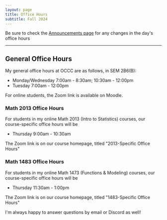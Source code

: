 ```yaml
---
layout: page
title: Office Hours
subtitle: Fall 2024
---
```


Be sure to check the [Announcements page](https://cg2wilson.github.io/announcements) for any changes in the day's office hours

---

## General Office Hours
My general office hours at OCCC are as follows, in SEM 2B6(B):
- Monday/Wednesday 7:00am - 8:30am; 10:30am - 12:00pm
- Tuesday 7:00am - 12:00pm

For online students, the Zoom link is available on Moodle.

### Math 2013 Office Hours
For students in my online Math 2013 (Intro to Statistics) courses, our course-specific office hours will be
- Thursday 9:00am - 10:30am

The Zoom link is on our course homepage, titled "2013-Specific Office Hours"

### Math 1483 Office Hours
For students in my online Math 1473 (Functions & Modeling) courses, our course-specific office hours will be
- Thursday 11:30am - 1:00pm

The Zoom link is on our course homepage, titled "1483-Specific Office Hours"

I'm always happy to answer questions by email or Discord as well!
